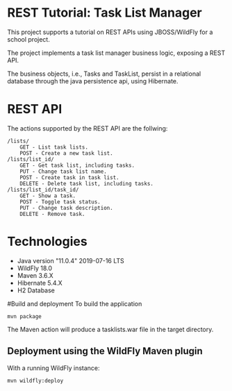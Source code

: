 # REST Tutorial: Task List Manager
This project supports a tutorial on REST APIs using JBOSS/WildFly for a school project.

The project implements a task list manager business logic, exposing a REST API.

The business objects, i.e., Tasks and TaskList, persist in a relational database through the java persistence api, using Hibernate.

# REST API
The actions supported by the REST API are the follwing:
```
/lists/
    GET - List task lists.
    POST - Create a new task list.
/lists/list_id/
    GET - Get task list, including tasks.
    PUT - Change task list name.
    POST - Create task in task list.
    DELETE - Delete task list, including tasks.
/lists/list_id/task_id/
    GET - Show a task.
    POST - Toggle task status.
    PUT - Change task description.
    DELETE - Remove task.
```
# Technologies
- Java version "11.0.4" 2019-07-16 LTS
- WildFly 18.0
- Maven 3.6.X
- Hibernate 5.4.X
- H2 Database

#Build and deployment
To build the application
```
mvn package
```
The Maven action will produce a tasklists.war file in the target directory.

## Deployment using the WildFly Maven plugin
With a running WildFly instance:
```
mvn wildfly:deploy
```
